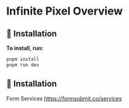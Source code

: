 # Infinite Pixel Overview

## 🚀 Installation

**To install, run:**

```bash
pnpm install
pnpm run dev
```

## 📝 Installation

Form Services
https://formsubmit.co/services
